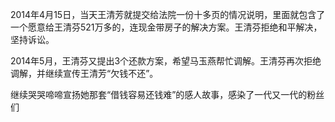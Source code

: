 2014年4月15日，当天王清芳就提交给法院一份十多页的情况说明，里面就包含了一个愿意给王清芬521万多的，连现金带房子的解决方案。王清芬拒绝和平解决，坚持诉讼。

2014年5月，王清芬又提出3个还款方案，希望马玉燕帮忙调解。王清芬再次拒绝调解，并继续宣传王清芳“欠钱不还”。

继续哭哭啼啼宣扬她那套“借钱容易还钱难”的感人故事，感染了一代又一代的粉丝们
